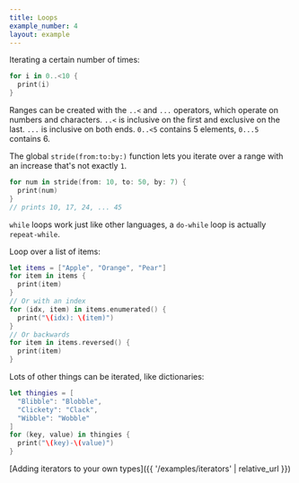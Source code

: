 ```yaml
---
title: Loops
example_number: 4
layout: example
---
```


Iterating a certain number of times:

```swift
for i in 0..<10 {
  print(i)
}
```

Ranges can be created with the `..<` and `...` operators, which operate on numbers and characters. `..<` is inclusive on the first and exclusive on the last. `...` is inclusive on both ends. `0..<5` contains 5 elements, `0...5` contains 6.

The global `stride(from:to:by:)` function lets you iterate over a range with an increase that's not exactly `1`.

```swift
for num in stride(from: 10, to: 50, by: 7) {
  print(num)
}
// prints 10, 17, 24, ... 45
```

`while` loops work just like other languages, a `do-while` loop is actually `repeat-while`.

Loop over a list of items:

```swift
let items = ["Apple", "Orange", "Pear"]
for item in items {
  print(item)
}
// Or with an index
for (idx, item) in items.enumerated() {
  print("\(idx): \(item)")
}
// Or backwards
for item in items.reversed() {
  print(item)
}
```

Lots of other things can be iterated, like dictionaries:

```swift
let thingies = [
  "Blibble": "Blobble",
  "Clickety": "Clack",
  "Wibble": "Wobble"
]
for (key, value) in thingies {
  print("\(key)-\(value)")
}
```

[Adding iterators to your own types]({{ '/examples/iterators' | relative_url }})